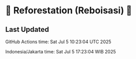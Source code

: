 
# 🌳 Reforestation (Reboisasi) 🌲

## Last Updated

GitHub Actions time: Sat Jul  5 10:23:04 UTC 2025

Indonesia/Jakarta time: Sat Jul  5 17:23:04 WIB 2025
